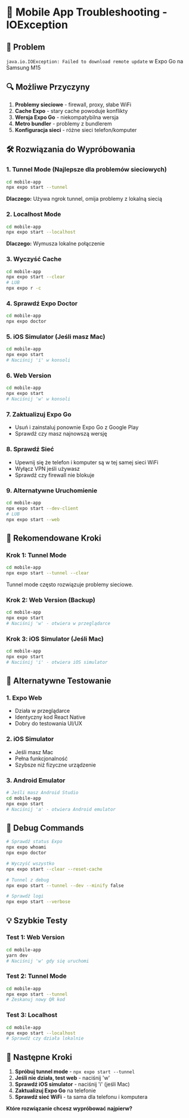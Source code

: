 # 🔧 Mobile App Troubleshooting - IOException

## 🚨 Problem
`java.io.IOException: Failed to download remote update` w Expo Go na Samsung M15

## 🔍 Możliwe Przyczyny
1. **Problemy sieciowe** - firewall, proxy, słabe WiFi
2. **Cache Expo** - stary cache powoduje konflikty
3. **Wersja Expo Go** - niekompatybilna wersja
4. **Metro bundler** - problemy z bundlerem
5. **Konfiguracja sieci** - różne sieci telefon/komputer

## 🛠️ Rozwiązania do Wypróbowania

### 1. Tunnel Mode (Najlepsze dla problemów sieciowych)
```bash
cd mobile-app
npx expo start --tunnel
```
**Dlaczego:** Używa ngrok tunnel, omija problemy z lokalną siecią

### 2. Localhost Mode
```bash
cd mobile-app
npx expo start --localhost
```
**Dlaczego:** Wymusza lokalne połączenie

### 3. Wyczyść Cache
```bash
cd mobile-app
npx expo start --clear
# LUB
npx expo r -c
```

### 4. Sprawdź Expo Doctor
```bash
cd mobile-app
npx expo doctor
```

### 5. iOS Simulator (Jeśli masz Mac)
```bash
cd mobile-app
npx expo start
# Naciśnij 'i' w konsoli
```

### 6. Web Version
```bash
cd mobile-app
npx expo start
# Naciśnij 'w' w konsoli
```

### 7. Zaktualizuj Expo Go
- Usuń i zainstaluj ponownie Expo Go z Google Play
- Sprawdź czy masz najnowszą wersję

### 8. Sprawdź Sieć
- Upewnij się że telefon i komputer są w tej samej sieci WiFi
- Wyłącz VPN jeśli używasz
- Sprawdź czy firewall nie blokuje

### 9. Alternatywne Uruchomienie
```bash
cd mobile-app
npx expo start --dev-client
# LUB
npx expo start --web
```

## 🎯 Rekomendowane Kroki

### Krok 1: Tunnel Mode
```bash
cd mobile-app
npx expo start --tunnel --clear
```
Tunnel mode często rozwiązuje problemy sieciowe.

### Krok 2: Web Version (Backup)
```bash
cd mobile-app
npx expo start
# Naciśnij 'w' - otwiera w przeglądarce
```

### Krok 3: iOS Simulator (Jeśli Mac)
```bash
cd mobile-app
npx expo start
# Naciśnij 'i' - otwiera iOS simulator
```

## 📱 Alternatywne Testowanie

### 1. Expo Web
- Działa w przeglądarce
- Identyczny kod React Native
- Dobry do testowania UI/UX

### 2. iOS Simulator
- Jeśli masz Mac
- Pełna funkcjonalność
- Szybsze niż fizyczne urządzenie

### 3. Android Emulator
```bash
# Jeśli masz Android Studio
cd mobile-app
npx expo start
# Naciśnij 'a' - otwiera Android emulator
```

## 🔧 Debug Commands

```bash
# Sprawdź status Expo
npx expo whoami
npx expo doctor

# Wyczyść wszystko
npx expo start --clear --reset-cache

# Tunnel z debug
npx expo start --tunnel --dev --minify false

# Sprawdź logi
npx expo start --verbose
```

## 💡 Szybkie Testy

### Test 1: Web Version
```bash
cd mobile-app
yarn dev
# Naciśnij 'w' gdy się uruchomi
```

### Test 2: Tunnel Mode
```bash
cd mobile-app
npx expo start --tunnel
# Zeskanuj nowy QR kod
```

### Test 3: Localhost
```bash
cd mobile-app
npx expo start --localhost
# Sprawdź czy działa lokalnie
```

## 🎯 Następne Kroki

1. **Spróbuj tunnel mode** - `npx expo start --tunnel`
2. **Jeśli nie działa, test web** - naciśnij 'w'
3. **Sprawdź iOS simulator** - naciśnij 'i' (jeśli Mac)
4. **Zaktualizuj Expo Go** na telefonie
5. **Sprawdź sieć WiFi** - ta sama dla telefonu i komputera

**Które rozwiązanie chcesz wypróbować najpierw?**